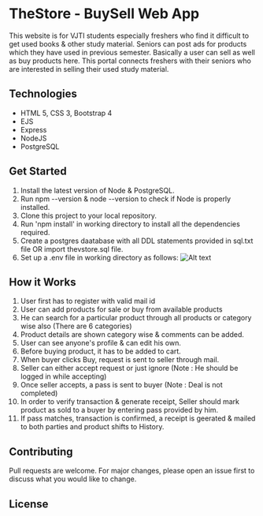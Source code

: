 # TheStore - BuySell Web App
This website is for VJTI students especially freshers who find it difficult to get used books & other study material. 
Seniors can post ads for products which they have used in previous semester. Basically a user can sell as well as buy products here.
This portal connects freshers with their seniors who are interested in selling their used study material.

## Technologies
- HTML 5, CSS 3, Bootstrap 4
- EJS
- Express
- NodeJS
- PostgreSQL

## Get Started
1. Install the latest version of Node & PostgreSQL.
2. Run npm --version & node --version to check if Node is properly installed.
3. Clone this project to your local repository.
4. Run 'npm install' in working directory to install all the dependencies required.
5. Create a postgres daatabase with all DDL statements provided in sql.txt file OR import thevstore.sql file.
6. Set up a .env file in working directory as follows:
![Alt text](public/images/env.jpg?raw=true "Title")

## How it Works
1. User first has to register with valid mail id
2. User can add products for sale or buy from available products
3. He can search for a particular product through all products or category wise also (There are 6 categories)
4. Product details are shown category wise & comments can be added.
5. User can see anyone's profile & can edit his own.
6. Before buying product, it has to be added to cart.
7. When buyer clicks Buy, request is sent to seller through mail.
8. Seller can either accept request or just ignore (Note : He should be logged in while accepting)
9. Once seller accepts, a pass is sent to buyer (Note : Deal is not completed)
10. In order to verify transaction & generate receipt, Seller should mark product as sold to a buyer by entering pass provided by him.
11. If pass matches, transaction is confirmed, a receipt is geerated & mailed to both parties and product shifts to History.



## Contributing
Pull requests are welcome. For major changes, please open an issue first to discuss what you would like to change.


## License